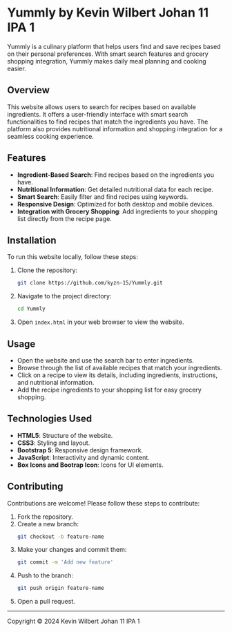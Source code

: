 
# Yummly by Kevin Wilbert Johan 11 IPA 1

Yummly is a culinary platform that helps users find and save recipes based on their personal preferences. With smart search features and grocery shopping integration, Yummly makes daily meal planning and cooking easier.

## Overview

This website allows users to search for recipes based on available ingredients. It offers a user-friendly interface with smart search functionalities to find recipes that match the ingredients you have. The platform also provides nutritional information and shopping integration for a seamless cooking experience.

## Features

- **Ingredient-Based Search**: Find recipes based on the ingredients you have.
- **Nutritional Information**: Get detailed nutritional data for each recipe.
- **Smart Search**: Easily filter and find recipes using keywords.
- **Responsive Design**: Optimized for both desktop and mobile devices.
- **Integration with Grocery Shopping**: Add ingredients to your shopping list directly from the recipe page.

## Installation

To run this website locally, follow these steps:

1. Clone the repository:
   ```bash
   git clone https://github.com/kyzn-15/Yummly.git
   ```
2. Navigate to the project directory:
   ```bash
   cd Yummly
   ```
3. Open `index.html` in your web browser to view the website.

## Usage

- Open the website and use the search bar to enter ingredients.
- Browse through the list of available recipes that match your ingredients.
- Click on a recipe to view its details, including ingredients, instructions, and nutritional information.
- Add the recipe ingredients to your shopping list for easy grocery shopping.

## Technologies Used

- **HTML5**: Structure of the website.
- **CSS3**: Styling and layout.
- **Bootstrap 5**: Responsive design framework.
- **JavaScript**: Interactivity and dynamic content.
- **Box Icons and Bootrap Icon**: Icons for UI elements.

## Contributing

Contributions are welcome! Please follow these steps to contribute:

1. Fork the repository.
2. Create a new branch:
   ```bash
   git checkout -b feature-name
   ```
3. Make your changes and commit them:
   ```bash
   git commit -m 'Add new feature'
   ```
4. Push to the branch:
   ```bash
   git push origin feature-name
   ```
5. Open a pull request.
---
Copyright © 2024 Kevin Wilbert Johan 11 IPA 1

